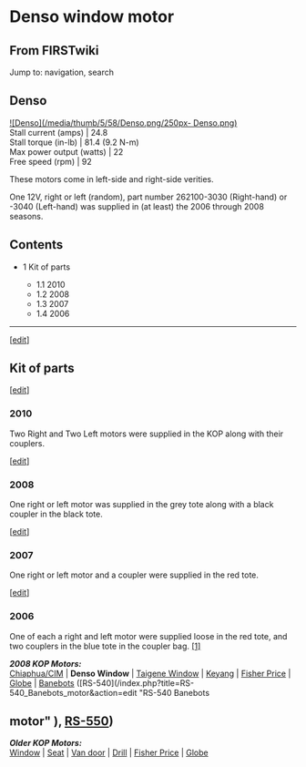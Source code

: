 # Denso window motor

## From FIRSTwiki

Jump to: navigation, search

## Denso

[![Denso](/media/thumb/5/58/Denso.png/250px-
Denso.png)](Image:Denso.png "Denso")<br>
Stall current (amps) | 24.8<br>
Stall torque (in-lb) | 81.4 (9.2 N-m)<br>
Max power output (watts) | 22<br>
Free speed (rpm) | 92

These motors come in left-side and right-side verities.

One 12V, right or left (random), part number 262100-3030 (Right-hand) or -3040 (Left-hand) was supplied in (at least) the 2006 through 2008 seasons.

## Contents

- 1 Kit of parts

  - 1.1 2010
  - 1.2 2008
  - 1.3 2007
  - 1.4 2006

--------------------------------------------------------------------------------

[[edit](/index.php?title=Denso_window_motor&action=edit&section=1 "Edit
section: Kit of parts")]

## Kit of parts

[[edit](/index.php?title=Denso_window_motor&action=edit&section=2 "Edit
section: 2010")]

### 2010

Two Right and Two Left motors were supplied in the KOP along with their couplers.

[[edit](/index.php?title=Denso_window_motor&action=edit&section=3 "Edit
section: 2008")]

### 2008

One right or left motor was supplied in the grey tote along with a black coupler in the black tote.

[[edit](/index.php?title=Denso_window_motor&action=edit&section=4 "Edit
section: 2007")]

### 2007

One right or left motor and a coupler were supplied in the red tote.

[[edit](/index.php?title=Denso_window_motor&action=edit&section=5 "Edit
section: 2006")]

### 2006

One of each a right and left motor were supplied loose in the red tote, and two couplers in the blue tote in the coupler bag. [[1]](http://www2.usfirst.org/2006comp/Manual/5-The_Robot_Rev_F.pdf "http://www2.usfirst.org/2006comp/Manual/5-The_Robot_Rev_F.pdf")

_**2008 KOP Motors:**_<br>
[Chiaphua/CIM](CIM_motor "CIM motor") | **Denso Window** | [Taigene Window](/index.php?title=Taigene_window_motor&action=edit "Taigene
window motor") | [Keyang](/index.php?title=Keyang_motor&action=edit "Keyang
motor") | [Fisher Price](Fisher_Price_motor "Fisher Price motor") | [Globe](Globe_motor "Globe motor") | [Banebots](Banebots_motor "Banebots motor") ([RS-540](/index.php?title=RS-540_Banebots_motor&action=edit "RS-540 Banebots

## motor" ), [RS-550](RS-550_Banebots_motor "RS-550 Banebots motor"))

_**Older KOP Motors:**_<br>
[Window](Window_motor "Window motor") | [Seat](/index.php?title=Seat_motor&action=edit "Seat motor") | [Van door](Van_door_motor "Van door motor") | [Drill](Drill_motor "Drill motor") | [Fisher Price](Fisher_Price_motor "Fisher Price motor") | [Globe](Globe_motor "Globe motor")

